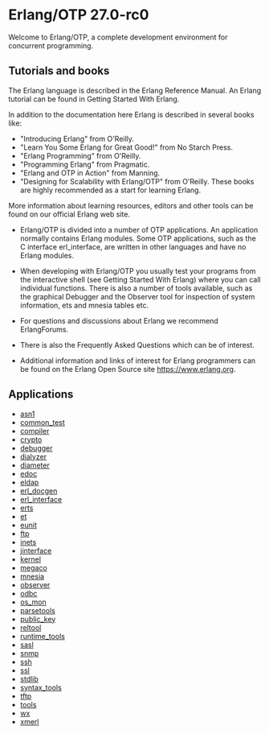 # Erlang/OTP 27.0-rc0

Welcome to Erlang/OTP, a complete development environment for concurrent programming.

## Tutorials and books

The Erlang language is described in the Erlang Reference Manual. An Erlang tutorial can be found in Getting Started With Erlang.

In addition to the documentation here Erlang is described in several books like:

* "Introducing Erlang" from O'Reilly.
* "Learn You Some Erlang for Great Good!" from No Starch Press.
* "Erlang Programming" from O'Reilly.
* "Programming Erlang" from Pragmatic.
* "Erlang and OTP in Action" from Manning.
* "Designing for Scalability with Erlang/OTP" from O'Reilly.
These books are highly recommended as a start for learning Erlang.

More information about learning resources, editors and other tools can be found on our official Erlang web site.

* Erlang/OTP is divided into a number of OTP applications. An application normally contains Erlang modules. Some OTP applications, such as the C interface erl_interface, are written in other languages and have no Erlang modules.

* When developing with Erlang/OTP you usually test your programs from the interactive shell (see Getting Started With Erlang) where you can call individual functions. There is also a number of tools available, such as the graphical Debugger and the Observer tool for inspection of system information, ets and mnesia tables etc.
* For questions and discussions about Erlang we recommend ErlangForums.
* There is also the Frequently Asked Questions which can be of interest.
* Additional information and links of interest for Erlang programmers can be found on the Erlang Open Source site https://www.erlang.org.

## Applications

* [asn1](asn1/index.html)
* [common_test](common_test/index.html)
* [compiler](compiler/index.html)
* [crypto](crypto/index.html)
* [debugger](debugger/index.html)
* [dialyzer](dialyzer/index.html)
* [diameter](diameter/index.html)
* [edoc](edoc/index.html)
* [eldap](eldap/index.html)
* [erl_docgen](erl_docgen/index.html)
* [erl_interface](erl_interface/index.html)
* [erts](erts/index.html)
* [et](et/index.html)
* [eunit](eunit/index.html)
* [ftp](ftp/index.html)
* [inets](inets/index.html)
* [jinterface](jinterface/index.html)
* [kernel](kernel/index.html)
* [megaco](megaco/index.html)
* [mnesia](mnesia/index.html)
* [observer](observer/index.html)
* [odbc](odbc/index.html)
* [os_mon](os_mon/index.html)
* [parsetools](parsetools/index.html)
* [public_key](public_key/index.html)
* [reltool](reltool/index.html)
* [runtime_tools](runtime_tools/index.html)
* [sasl](sasl/index.html)
* [snmp](snmp/index.html)
* [ssh](ssh/index.html)
* [ssl](ssl/index.html)
* [stdlib](stdlib/index.html)
* [syntax_tools](syntax_tools/index.html)
* [tftp](tftp/index.html)
* [tools](tools/index.html)
* [wx](wx/index.html)
* [xmerl](xmerl/index.html)
